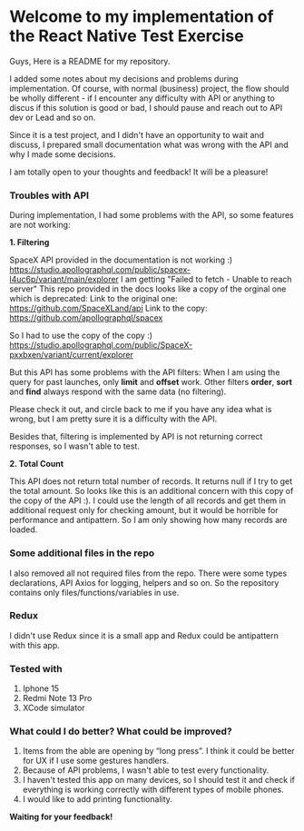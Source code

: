 # Welcome to my implementation of the React Native Test Exercise
Guys, 
Here is a README for my repository. 

I added some notes about my decisions and problems during implementation. 
Of course, with normal (business) project, the flow should be wholly different - if I encounter any difficulty with API or anything to discus if this solution is good or bad, I should pause and reach out to API dev or Lead and so on. 

Since it is a test project, and I didn't have an opportunity to wait and discuss, I prepared small documentation what was wrong with the API and why I made some decisions. 

I am totally open to your thoughts and feedback! It will be a pleasure!

### Troubles with API

During implementation, I had some problems with the API, so some features are not working:

**1. Filtering**

 SpaceX API provided in the documentation is not working :)
https://studio.apollographql.com/public/spacex-l4uc6p/variant/main/explorer 
I am getting "Failed to fetch - Unable to reach server" 
This repo provided in the docs looks like a copy of the orginal one which is deprecated:
Link to the original one: https://github.com/SpaceXLand/api
Link to the copy: https://github.com/apollographql/spacex

So I had to use the copy of the copy :) 
https://studio.apollographql.com/public/SpaceX-pxxbxen/variant/current/explorer

But this API has some problems with the API filters:
When I am using the query for past launches, only **limit** and **offset** work. 
Other filters  **order**, **sort** and **find** always respond with the same data (no filtering). 

Please check it out, and circle back to me if you have any idea what is wrong, but I am pretty sure it is a difficulty with the API.

Besides that, filtering is implemented by API is not returning correct responses, so I wasn't able to test. 

**2. Total Count**

This API does not return total number of records. It returns null if I try to get the total amount. 
So looks like this is an additional concern with this copy of the copy of the API :). 
I could use the length of all records and get them in additional request only for checking amount, but it would be horrible for performance and antipattern. 
So I am only showing how many records are loaded.  

### Some additional files in the repo

I also removed all not required files from the repo. There were some types declarations, API Axios for logging, helpers and so on. So the repository contains only files/functions/variables in use.

### Redux

I didn't use Redux since it is a small app and Redux could be antipattern with this app. 

### Tested with

1. Iphone 15
2. Redmi Note 13 Pro
3. XCode simulator

### What could I do better? What could be improved? 
 1. Items from the able are opening by “long press”. I think it could be better for UX if I use some gestures handlers.
 2. Because of API problems, I wasn't able to test every functionality.
 3. I haven't tested this app on many devices, so I should test it and check if everything is working correctly with different types of mobile phones. 
 4. I would like to add printing functionality.
 
**Waiting for your feedback!**


